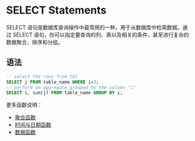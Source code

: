 # SELECT Statements

SELECT 语句是数据库查询操作中最常用的一种，用于从数据库中检索数据。通过 SELECT 语句，你可以指定要查询的列、表以及相关的条件，甚至进行复杂的数据聚合、排序和分组。

## 语法

```SQL
-- select the rows from tbl
SELECT j FROM table_name WHERE i=3;
-- perform an aggregate grouped by the column "i"
SELECT i, sum(j) FROM table_name GROUP BY i;
```

更多函数说明：

* [聚合函数](../aggregation.md)
* [时间与日期函数](../date.md)
* [数据函数](../math.md)

